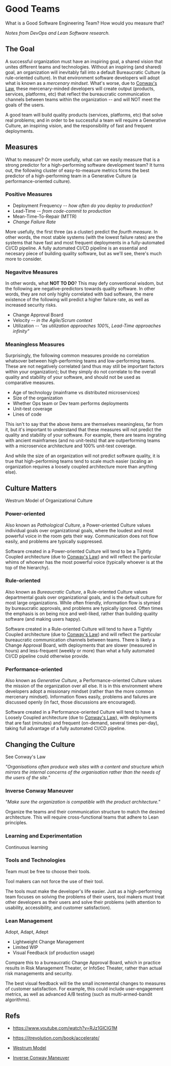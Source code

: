 # Good Teams

What is a Good Software Engineering Team? How would you measure that? 

*Notes from DevOps and Lean Software research.*

## The Goal

A successful organization must have an inspiring goal, a shared vision that unites different teams and technologies. Without an inspiring (and shared) goal, an organization will inevitably fall into a default Bureaucratic Culture (a rule-oriented culture). In that environment software developers will adopt what is known as a *mercenary mindset*. What's worse, due to [Conway's Law](https://en.wikipedia.org/wiki/Conway%27s_law), these mercenary-minded developers will create output (products, services, platforms, etc) that reflect the bureaucratic communication channels between teams within the organization -- and will NOT meet the goals of the users.

A good team will build quality products (services, platforms, etc) that solve real problems; and in order to be successful a team will require a Generative Culture, an inspiring vision, and the responsibility of fast and frequent deployments.


## Measures

What to measure? Or more usefully, what can we easily measure that is a strong predictor for a high-performing software development team? It turns out, the following cluster of easy-to-measure metrics forms the best predictor of a high-performing team in a Generative Culture (a performance-oriented culture).

### Positive Measures

+ Deployment Frequency -- *how often do you deploy to production?*
+ Lead-Time -- *from code-commit to production*
+ Mean-Time-To-Repair (MTTR)
+ *Change Failure Rate*

More usefully, the first three (as a cluster) predict the *fourth measure*. In other words, the most stable systems (with the lowest failure rates) are the systems that have fast and most frequent deployments in a fully-automated CI/CD pipeline. A fully automated CI/CD pipeline is an essential and necesary piece of building quality software, but as we'll see, there's much more to consider.

### Negavitve Measures

In other words, what **NOT TO DO**? This may defy conventional wisdom, but the following are negative-predictors towards quality software. In other words, they are not only highly correlated with bad software, the mere existence of the following will predict a higher failure rate, as well as increased security risks.

+ Change Approval Board
+ Velocity -- *in the Agile/Scrum context*
+ Utilization -- *"as utilization approaches 100%, Lead-Time approaches infinity"*


### Meaningless Measures

Surprisingly, the following common measures provide no correlation whatsover between high-performing teams and low-performing teams. These are not negatively correlated (and thus may still be important factors within your organization); but they simply do not correlate to the overall quality and stability of your software, and should not be used as comparative measures.

+ Age of technology (mainframe vs distributed microservices)
+ Size of the organization
+ Whether Ops team or Dev team performs deployments
+ Unit-test coverage
+ Lines of code

This isn't to say that the above items are themselves meaningless, far from it, but it's important to understand that these measures will not predict the quality and stability of your software. For example, there are teams ingrating with ancient mainframes (and no unit-tests) that are outperforming teams with a microservice architecture and 100% unit-test coverage.

And while the size of an organization will not predict software quality, it is true that high-performing teams tend to scale much easier (scaling an organization requires a loosely coupled architecture more than anything else).


## Culture Matters

Westrum Model of Organizational Culture

### Power-oriented

Also known as *Pathological Culture*, a Power-oriented Culture values individual goals over organizational goals, where the loudest and most powerful voice in the room gets their way. Communication does not flow easily, and problems are typically suppressed.

Software created in a Power-oriented Culture will tend to be a Tightly Coupled architecture (due to [Conway's Law](https://en.wikipedia.org/wiki/Conway%27s_law)) and will reflect the particular whims of whoever has the most powerful voice (typically whoever is at the top of the hierarchy).


### Rule-oriented

Also known as *Bureaucratic Culture*, a Rule-oriented Culture values departmental goals over organizational goals, and is the default culture for most large organizations. While often friendly, information flow is stymied by bureaucratic approvals, and problems are typically ignored. Often times the emphasis is on being nice and well-liked, rather than building quality software (and making users happy).

Software created in a Rule-oriented Culture will tend to have a Tightly Coupled architecture (due to [Conway's Law](https://en.wikipedia.org/wiki/Conway%27s_law)) and will reflect the particular bureaucratic communication channels between teams. There is likely a Change Approval Board, with deployments that are slower (measured in hours) and less-frequent (weekly or more) than what a fully automated CI/CD pipeline could otherwise provide.


### Performance-oriented

Also known as *Generative Culture*, a Performance-oriented Culture values the mission of the organization over all else. It is in this environment where developers adopt a missionary mindset (rather than the more common mercenary mindset). Information flows easily, problems and failures are discussed openly (in fact, those discussions are encouraged).

Software created in a Performance-oriented Culture will tend to have a Loosely Coupled architecture (due to [Conway's Law](https://en.wikipedia.org/wiki/Conway%27s_law)), with deployments that are fast (minutes) and frequent (on-demand, several times per-day), taking full advantage of a fully automated CI/CD pipeline.


## Changing the Culture

See Conway's Law

*"Organisations often produce web sites with a content and structure which mirrors the internal concerns of the organisation rather than the needs of the users of the site."*

### Inverse Conway Maneuver

*"Make sure the organization is compatible with the product architecture."*

Organize the teams and their communication structure to match the desired architecture. This will require cross-functional teams that adhere to Lean principles.

### Learning and Experimentation

Continuous learning

### Tools and Technologies

Team must be free to choose their tools.

Tool makers can not force the use of their tool.

The tools must make the developer's life easier. Just as a high-performing team focuses on solving the problems of their users, tool makers must treat other developers as their users and solve their problems (with attention to usability, accessibility, and customer satisfaction).

### Lean Management

Adopt, Adapt, Adept 

+ Lightweight Change Management
+ Limited WIP
+ Visual Feedback (of production usage)

Compare this to a bureaucratic Change Approval Board, which in practice results in Risk Management Theater, or InfoSec Theater, rather than actual risk managements and security.

The best visual feedback will tie the small incremental changes to measures of customer satisfaction. For example, this could include user-engagement metrics, as well as advanced A/B testing (such as multi-armed-bandit algorithms).


## Refs

+ https://www.youtube.com/watch?v=RJz1GlClG1M
+ https://itrevolution.com/book/accelerate/
+ [Westrum Model](https://qualitysafety.bmj.com/content/13/suppl_2/ii22)

+ [Inverse Conway Maneuver](https://www.thoughtworks.com/radar/techniques/inverse-conway-maneuver)
